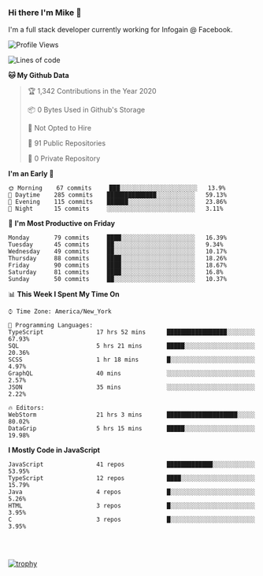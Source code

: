 ### Hi there I'm Mike 👋
I'm a full stack developer currently working for Infogain @ Facebook.

<!--START_SECTION:waka-->
![Profile Views](http://img.shields.io/badge/Profile%20Views-0-blue)

![Lines of code](https://img.shields.io/badge/From%20Hello%20World%20I%27ve%20Written-1.4%20million%20lines%20of%20code-blue)

**🐱 My Github Data** 

> 🏆 1,342 Contributions in the Year 2020
 > 
> 📦 0 Bytes Used in Github's Storage 
 > 
> 🚫 Not Opted to Hire
 > 
> 📜 91 Public Repositories
 > 
> 🔑 0 Private Repository 
 > 
**I'm an Early 🐤** 

```text
🌞 Morning    67 commits     ███░░░░░░░░░░░░░░░░░░░░░░   13.9% 
🌆 Daytime    285 commits    ██████████████░░░░░░░░░░░   59.13% 
🌃 Evening    115 commits    ██████░░░░░░░░░░░░░░░░░░░   23.86% 
🌙 Night      15 commits     ░░░░░░░░░░░░░░░░░░░░░░░░░   3.11%

```
📅 **I'm Most Productive on Friday** 

```text
Monday       79 commits     ████░░░░░░░░░░░░░░░░░░░░░   16.39% 
Tuesday      45 commits     ██░░░░░░░░░░░░░░░░░░░░░░░   9.34% 
Wednesday    49 commits     ██░░░░░░░░░░░░░░░░░░░░░░░   10.17% 
Thursday     88 commits     ████░░░░░░░░░░░░░░░░░░░░░   18.26% 
Friday       90 commits     ████░░░░░░░░░░░░░░░░░░░░░   18.67% 
Saturday     81 commits     ████░░░░░░░░░░░░░░░░░░░░░   16.8% 
Sunday       50 commits     ██░░░░░░░░░░░░░░░░░░░░░░░   10.37%

```


📊 **This Week I Spent My Time On** 

```text
⌚︎ Time Zone: America/New_York

💬 Programming Languages: 
TypeScript               17 hrs 52 mins      █████████████████░░░░░░░░   67.93% 
SQL                      5 hrs 21 mins       █████░░░░░░░░░░░░░░░░░░░░   20.36% 
SCSS                     1 hr 18 mins        █░░░░░░░░░░░░░░░░░░░░░░░░   4.97% 
GraphQL                  40 mins             ░░░░░░░░░░░░░░░░░░░░░░░░░   2.57% 
JSON                     35 mins             ░░░░░░░░░░░░░░░░░░░░░░░░░   2.22%

🔥 Editors: 
WebStorm                 21 hrs 3 mins       ████████████████████░░░░░   80.02% 
DataGrip                 5 hrs 15 mins       █████░░░░░░░░░░░░░░░░░░░░   19.98%

```

**I Mostly Code in JavaScript** 

```text
JavaScript               41 repos            █████████████░░░░░░░░░░░░   53.95% 
TypeScript               12 repos            ████░░░░░░░░░░░░░░░░░░░░░   15.79% 
Java                     4 repos             █░░░░░░░░░░░░░░░░░░░░░░░░   5.26% 
HTML                     3 repos             █░░░░░░░░░░░░░░░░░░░░░░░░   3.95% 
C                        3 repos             █░░░░░░░░░░░░░░░░░░░░░░░░   3.95%

```



<!--END_SECTION:waka-->

##### &nbsp;
[![trophy](https://github-profile-trophy.vercel.app/?username=uptonm&theme=dracula)](https://github.com/ryo-ma/github-profile-trophy)
